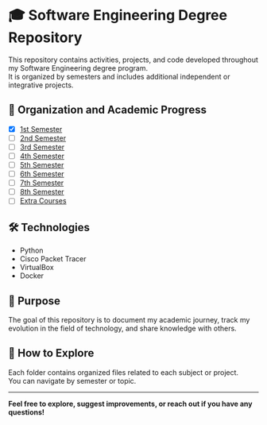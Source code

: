 # 🎓 Software Engineering Degree Repository

This repository contains activities, projects, and code developed throughout my Software Engineering degree program.  
It is organized by semesters and includes additional independent or integrative projects.

## 📁 Organization and Academic Progress

- [x] [1st Semester](./1st-semester)  
- [ ] [2nd Semester](./2nd-semester)  
- [ ] [3rd Semester](./3rd-semester)  
- [ ] [4th Semester](./4th-semester)  
- [ ] [5th Semester](./5th-semester)  
- [ ] [6th Semester](./6th-semester)  
- [ ] [7th Semester](./7th-semester)  
- [ ] [8th Semester](./8th-semester)  
- [ ] [Extra Courses](./extra-courses)  
## 🛠️ Technologies

- Python
- Cisco Packet Tracer
- VirtualBox
- Docker

## 📌 Purpose

The goal of this repository is to document my academic journey, track my evolution in the field of technology, and share knowledge with others.

## 🚀 How to Explore

Each folder contains organized files related to each subject or project.  
You can navigate by semester or topic.

---

**Feel free to explore, suggest improvements, or reach out if you have any questions!**

